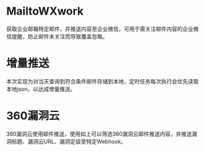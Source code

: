 # MailtoWXwork
获取企业邮箱特定邮件，并推送内容至企业微信，可用于需关注邮件内容的企业微信提醒，防止邮件未关注而导致覆盖忽略。

# 增量推送
本次实现为对当天查询到符合条件邮件存储到本地，定时任务每次执行会优先读取本地json，以达成增量推送。

# 360漏洞云
360漏洞云使用邮件推送，使用如上可以筛选360漏洞云邮件推送内容，并推送漏洞标题、漏洞云URL、漏洞定级至特定Webhook。
